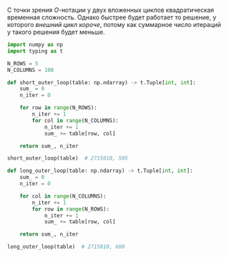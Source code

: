 С точки зрения $O$-нотации у двух вложенных циклов квадратическая временная сложность. Однако быстрее будет работает то решение, у которого _внешний цикл короче_, потому как суммарное число итераций у такого решения будет меньше.

```python
import numpy as np
import typing as t

N_ROWS = 5
N_COLUMNS = 100

def short_outer_loop(table: np.ndarray) -> t.Tuple[int, int]:
    sum_ = 0
    n_iter = 0

    for row in range(N_ROWS):
        n_iter += 1
        for col in range(N_COLUMNS):
	        n_iter += 1
            sum_ += table[row, col]

    return sum_, n_iter

short_outer_loop(table)  # 2715010, 505

def long_outer_loop(table: np.ndarray) -> t.Tuple[int, int]:
    sum_ = 0
    n_iter = 0

    for col in range(N_COLUMNS):
        n_iter += 1
        for row in range(N_ROWS):
	        n_iter += 1
            sum_ += table[row, col]

    return sum_, n_iter

long_outer_loop(table)  # 2715010, 600
```